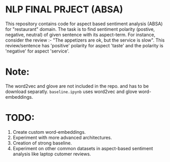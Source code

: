# NLP FINAL PRJECT (ABSA)
This repository contains code for aspect based sentiment analysis (ABSA) for "restaurant" domain. The task is to find sentiment polarity (postive, negative, neutral) of given sentence with its aspect-term.
For instance, consider the review :- "The appetizers are ok, but the service is slow". This review/sentence has 'positive' polarity for aspect 'taste' and the polarity is 'negative' for aspect 'service'.

# Note:
The word2vec and glove are not included in the repo. and has to be download
separatly. `baseline.ipynb` uses word2vec and glove word-embeddings.  

# TODO:
1. Create custom word-embeddings.
2. Experiment with more advanced architectures. 
3. Creation of strong baseline. 
4. Experiment on other common datasets in aspect-based sentiment analysis like laptop cutomer reviews.  
